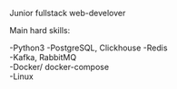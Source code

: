 Junior fullstack web-develover 

Main hard skills:

-Python3 
-PostgreSQL, Clickhouse
-Redis  
-Kafka, RabbitMQ  
-Docker/ docker-compose  
-Linux
